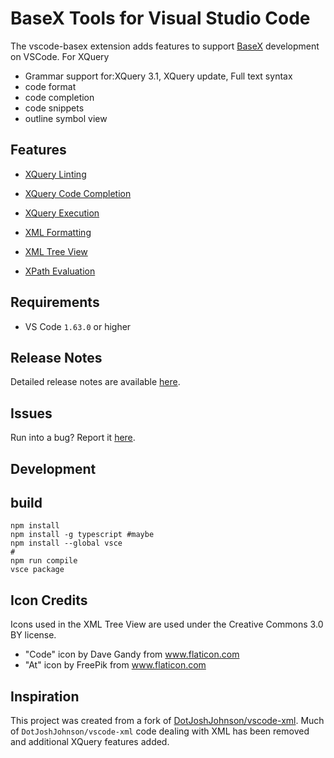 # BaseX Tools for Visual Studio Code


The vscode-basex extension adds features to support [BaseX](https://basex.org/) development on VSCode.
For XQuery
* Grammar support for:XQuery 3.1, XQuery update, Full text syntax  
* code format
* code completion
* code snippets
* outline symbol view

## Features
* [XQuery Linting](https://git.quodatum.duckdns.org/apb/vscode-basex/wiki/xquery-linting)
* [XQuery Code Completion](https://git.quodatum.duckdns.org/apb/vscode-basex/wiki/xquery-code-completion)
* [XQuery Execution](https://git.quodatum.duckdns.org/apb/vscode-basex/wiki/xquery-script-execution)

* [XML Formatting](https://git.quodatum.duckdns.org/apb/vscode-basex/wiki/xml-formatting)
* [XML Tree View](https://git.quodatum.duckdns.org/apb/vscode-basex/wiki/xml-tree-view)
* [XPath Evaluation](https://git.quodatum.duckdns.org/apb/vscode-basex/wiki/xpath-evaluation)


## Requirements
* VS Code `1.63.0` or higher

## Release Notes
Detailed release notes are available [here](https://git.quodatum.duckdns.org/apb/vscode-basex/releases).

## Issues
Run into a bug? Report it [here](https://git.quodatum.duckdns.org/apb/vscode-basex/issues).
## Development

## build

```
npm install
npm install -g typescript #maybe
npm install --global vsce
#
npm run compile
vsce package
```
## Icon Credits
Icons used in the XML Tree View are used under the Creative Commons 3.0 BY license.
* "Code" icon by Dave Gandy from www.flaticon.com
* "At" icon by FreePik from www.flaticon.com

## Inspiration

This project was created from a fork of [DotJoshJohnson/vscode-xml](https://github.com/DotJoshJohnson/vscode-xml). Much of `DotJoshJohnson/vscode-xml` code dealing with XML has been removed and additional XQuery features added. 